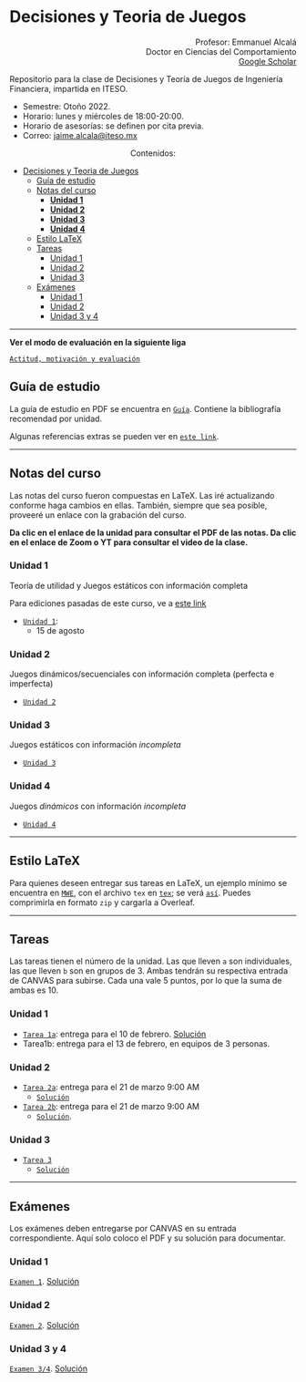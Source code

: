 # Decisiones y Teoria de Juegos

<p align="right">
Profesor: Emmanuel Alcalá
<br>
Doctor en Ciencias del Comportamiento
<br>
<a href="https://scholar.google.com.mx/citations?hl=en&user=3URusCgAAAAJ&view_op=list_works&sortby=pubdate">Google Scholar</a>
</p>


Repositorio para la clase de Decisiones y Teoría de Juegos de Ingeniería Financiera, impartida en ITESO.

- Semestre: Otoño 2022.
- Horario: lunes y miércoles de 18:00-20:00.
- Horario de asesorías: se definen por cita previa.
- Correo: jaime.alcala@iteso.mx

<p align="center">
Contenidos:
</p>

- [Decisiones y Teoria de Juegos](#decisiones-y-teoria-de-juegos)
  - [Guía de estudio](#guía-de-estudio)
  - [Notas del curso](#notas-del-curso)
    - [**Unidad 1**](#unidad-1)
    - [**Unidad 2**](#unidad-2)
    - [**Unidad 3**](#unidad-3)
    - [**Unidad 4**](#unidad-4)
  - [Estilo LaTeX](#estilo-latex)
  - [Tareas](#tareas)
    - [Unidad 1](#unidad-1-1)
    - [Unidad 2](#unidad-2-1)
    - [Unidad 3](#unidad-3-1)
  - [Exámenes](#exámenes)
    - [Unidad 1](#unidad-1-2)
    - [Unidad 2](#unidad-2-2)
    - [Unidad 3 y 4](#unidad-3-y-4)

---

**Ver el modo de evaluación en la siguiente liga**

[`Actitud, motivación y evaluación`](motivation_evaluation.md)

## Guía de estudio

La guía de estudio en PDF se encuentra en [`Guía`](Guía/GuiaAprendizajeTJ.pdf). Contiene la bibliografía recomendad por unidad.

Algunas referencias extras se pueden ver en [`este link`](Guia/../Guía/referencias.md).

---

## Notas del curso

Las notas del curso fueron compuestas en LaTeX. Las iré actualizando conforme haga cambios en ellas. También, siempre que sea posible, proveeré un enlace con la grabación del curso.

**Da clic en el enlace de la unidad para consultar el PDF de las notas. Da clic en el enlace de Zoom o YT para consultar el video de la clase.**

### **Unidad 1** 
Teoría de utilidad y Juegos estáticos con información completa

Para ediciones pasadas de este curso, ve a [este link](ediciones_pasadas.md)

- [`Unidad 1`](Unidad_1/main.pdf):
  - 15 de agosto

### **Unidad 2**
Juegos dinámicos/secuenciales con información completa (perfecta e imperfecta)
- [`Unidad 2`](Unidad_2/main.pdf)


### **Unidad 3**
Juegos estáticos con información *incompleta*

- [`Unidad 3`](Unidad_3/main.pdf)


### **Unidad 4**
Juegos *dinámicos* con información *incompleta*

- [`Unidad 4`](Unidad_4/DTJ_unidad4_notas.pdf)

---

## Estilo LaTeX

Para quienes deseen entregar sus tareas en LaTeX, un ejemplo mínimo se encuentra en [`MWE`](MWE), con el archivo `tex` en [`tex`](MWE/MWE.tex); se verá [`así`](MWE/MWE.pdf). Puedes comprimirla en formato `zip` y cargarla a Overleaf.

---

## Tareas

Las tareas tienen el número de la unidad. Las que lleven `a` son individuales, las que lleven `b` son en grupos de 3. Ambas tendrán su respectiva entrada de CANVAS para subirse. Cada una vale 5 puntos, por lo que la suma de ambas es 10.

### Unidad 1

- [`Tarea 1a`](tareas/tarea1a.pdf): entrega para el 10 de febrero. [Solución](tareas/tarea1a_solucion.pdf)
- Tarea1b: entrega para el 13 de febrero, en equipos de 3 personas.

### Unidad 2

- [`Tarea 2a`](tareas/tarea2a.pdf): entrega para el 21 de marzo 9:00 AM
  - [`Solución`]()
- [`Tarea 2b`](tareas/tarea2b.md): entrega para el 21 de marzo 9:00 AM
  - [`Solución`](tareas/tarea2a_solucion.pdf).
  
### Unidad 3
- [`Tarea 3`](tareas/tarea3.pdf)
   - [`Solución`](tareas/tarea3_solucion.pdf)

---

## Exámenes

Los exámenes deben entregarse por CANVAS en su entrada correspondiente. Aquí solo coloco el PDF y su solución para documentar.

### Unidad 1
[`Examen 1`](Unidad_1/DTJ_Examen1.pdf). [Solución](Unidad_1/sol_ex1.pdf)

### Unidad 2

[`Examen 2`](Unidad_2/DTJ_Examen2.pdf). [Solución](Unidad_2/sol_examen2.pdf)

### Unidad 3 y 4

[`Examen 3/4`](Unidad_3/examen3.pdf). [Solución]()